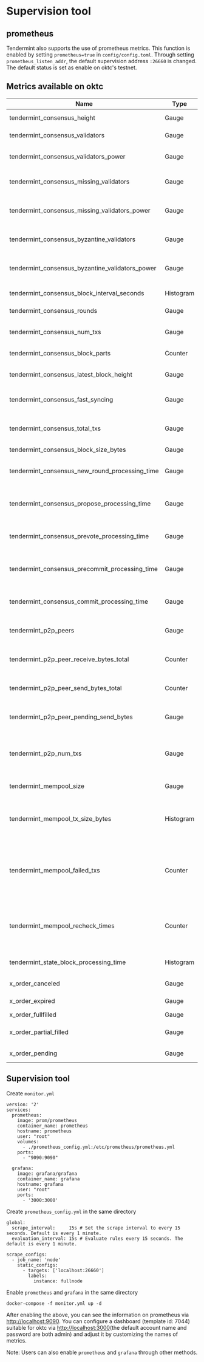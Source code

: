 # Supervision tool

## prometheus

Tendermint also supports the use of prometheus metrics. This function is
enabled by setting `prometheus=true` in `config/config.toml`. Through
setting `prometheus_listen_addr`, the default supervision address
`:26660` is changed. The default status is set as enable on oktc's
testnet.

## Metrics available on oktc

| Name                                                  | Type        | Tags             | Description                                                                |
| -------------------------------------------------------|-------------|------------------|----------------------------------------------------------------------------| 
| tendermint\_consensus\_height                         | Gauge       | √                | consensus block height                                                     |
| tendermint\_consensus\_validators                     | Gauge       | √                | number of validators                                                       |
| tendermint\_consensus\_validators\_power              | Gauge       | √                | total voting power of validators                                           |
| tendermint\_consensus\_missing\_validators            | Gauge       | √                | number of missing validators                                               |
| tendermint\_consensus\_missing\_validators\_power     | Gauge       | √                | total voting power of missing validators                                   |
| tendermint\_consensus\_byzantine\_validators          | Gauge       | √                | number of byzantine validators                                             |
| tendermint\_consensus\_byzantine\_validators\_power   | Gauge       | √                | total voting power of byzantine validators                                 |
| tendermint\_consensus\_block\_interval\_seconds       | Histogram   | √                | block interval                                                             |
| tendermint\_consensus\_rounds                         | Gauge       | √                | consensus round                                                            |
| tendermint\_consensus\_num\_txs                       | Gauge       | √                | number of transactions in the block                                        |
| tendermint\_consensus\_block\_parts                   | Counter     | peer\_id         | number of block parts                                                      |
| tendermint\_consensus\_latest\_block\_height          | Gauge       | √                | latest block height after consensus                                        |
| tendermint\_consensus\_fast\_syncing                  | Gauge       | √                | 0 (not fast syncing) , 1 (syncing)                                         |
| tendermint\_consensus\_total\_txs                     | Gauge       | √                | total number of transactions in the block                                  |
| tendermint\_consensus\_block\_size\_bytes             | Gauge       | √                | block size                                                                 |
| tendermint\_consensus\_new\_round\_processing\_time   | Gauge       | √                | processing time for consensus initialization                               |
| tendermint\_consensus\_propose\_processing\_time      | Gauge       | √                | consensus proposal processing time                                         |
| tendermint\_consensus\_prevote\_processing\_time      | Gauge       | √                | consensus prevote processing time                                          |
| tendermint\_consensus\_precommit\_processing\_time    | Gauge       | √                | consensus precommit processing time                                        |
| tendermint\_consensus\_commit\_processing\_time       | Gauge       | √                | consensus commit processing time                                           |
| tendermint\_p2p\_peers                                | Gauge       | √                | number of connected peers                                                  |
| tendermint\_p2p\_peer\_receive\_bytes\_total          | Counter     | peer\_id, chID   | total bytes received from the specific peer                                |
| tendermint\_p2p\_peer\_send\_bytes\_total             | Counter     | peer\_id, chID   | total bytes sent to a peer node                                            |
| tendermint\_p2p\_peer\_pending\_send\_bytes           | Gauge       | peer\_id         | number of bytes pending to be sent                                         |
| tendermint\_p2p\_num\_txs                             | Gauge       | peer\_id         | number of transactions broadcast from a peer node                          |
| tendermint\_mempool\_size                             | Gauge       | √                | number of uncommitted transactions                                         |
| tendermint\_mempool\_tx\_size\_bytes                  | Histogram   | √                | increased transaction size in the memory pool                              |
| tendermint\_mempool\_failed\_txs                      | Counter     | √                | number of transactions that fail to pass verification in the memory pool   |
| tendermint\_mempool\_recheck\_times                   | Counter     | √                | number of rechecked transactions executed in the memory pool               |
| tendermint\_state\_block\_processing\_time            | Histogram   | √                | block processing time                                                      |
| x\_order\_canceled                                    | Gauge       | √                | order canceled                                                             |
| x\_order\_expired                                     | Gauge       | √                | order expired                                                              |
| x\_order\_fullfilled                                  | Gauge       | √                | order filled                                                               |
| x\_order\_partial\_filled                             | Gauge       | √                | order partially filled                                                     |
| x\_order\_pending                                     | Gauge       | √                | order pending                                                              |

## Supervision tool

Create `monitor.yml`

``` {.yaml}
version: '2'
services:
  prometheus:
    image: prom/prometheus
    container_name: prometheus
    hostname: prometheus
    user: "root"
    volumes:
      - ./prometheus_config.yml:/etc/prometheus/prometheus.yml
    ports:
      - "9090:9090"

  grafana:
    image: grafana/grafana
    container_name: grafana
    hostname: grafana
    user: "root"
    ports:
      - '3000:3000'
```

Create `prometheus_config.yml` in the same directory

``` {.yaml}
global:
  scrape_interval:     15s # Set the scrape interval to every 15 seconds. Default is every 1 minute.
  evaluation_interval: 15s # Evaluate rules every 15 seconds. The default is every 1 minute.

scrape_configs:
  - job_name: 'node'
    static_configs:
      - targets: ['localhost:26660']
        labels:
          instance: fullnode
```

Enable `prometheus` and `grafana` in the same directory

``` {.shell}
docker-compose -f monitor.yml up -d
```

After enabling the above, you can see the information on prometheus via
[http://localhost:9090](http://localhost:9090/). You can configure a
dashboard (template id: 7044) suitable for oktc via
[http://localhost:3000](http://localhost:3000/)(the default account name
and password are both admin) and adjust it by customizing the names of
metrics.

Note: Users can also enable `prometheus` and `grafana` through other
methods.
